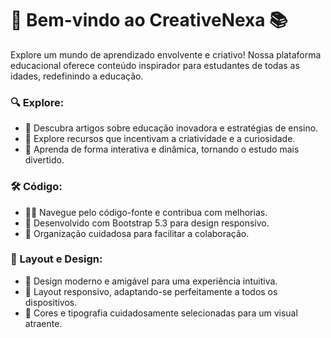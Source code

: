 # 🚀 Bem-vindo ao CreativeNexa 📚

Explore um mundo de aprendizado envolvente e criativo! Nossa plataforma educacional oferece conteúdo inspirador para estudantes de todas as idades, redefinindo a educação.

### 🔍 Explore:
* 🌱 Descubra artigos sobre educação inovadora e estratégias de ensino.
* 🎨 Explore recursos que incentivam a criatividade e a curiosidade.
* 🚀 Aprenda de forma interativa e dinâmica, tornando o estudo mais divertido.

### 🛠️ Código:
* 👩‍💻 Navegue pelo código-fonte e contribua com melhorias.
* 🧩 Desenvolvido com Bootstrap 5.3 para design responsivo.
* 📂 Organização cuidadosa para facilitar a colaboração.

### 🎨 Layout e Design:
* 🎉 Design moderno e amigável para uma experiência intuitiva.
* 📱 Layout responsivo, adaptando-se perfeitamente a todos os dispositivos.
* 🎈 Cores e tipografia cuidadosamente selecionadas para um visual atraente.
